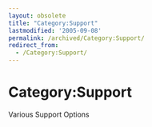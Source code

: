 ```yaml
---
layout: obsolete
title: "Category:Support"
lastmodified: '2005-09-08'
permalink: /archived/Category:Support/
redirect_from:
  - /Category:Support/
---
```


Category:Support
================

Various Support Options


